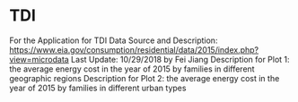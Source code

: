 # TDI
For the Application for TDI 
Data Source and Description: https://www.eia.gov/consumption/residential/data/2015/index.php?view=microdata
Last Update: 10/29/2018 by Fei Jiang 
Description for Plot 1: the average energy cost in the year of 2015 by families in different geographic regions 
Description for Plot 2: the average energy cost in the year of 2015 by families in different urban types  
